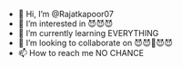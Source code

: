 - 👋 Hi, I’m @Rajatkapoor07
- 👀 I’m interested in 😈😈😈
- 🌱 I’m currently learning EVERYTHING
- 💞️ I’m looking to collaborate on 😈😈🤡😈😈
- 📫 How to reach me NO CHANCE

<!---
Rajatkapoor07/Rajatkapoor07 is a ✨ special ✨ repository because its `README.md` (this file) appears on your GitHub profile.
You can click the Preview link to take a look at your changes.
--->
